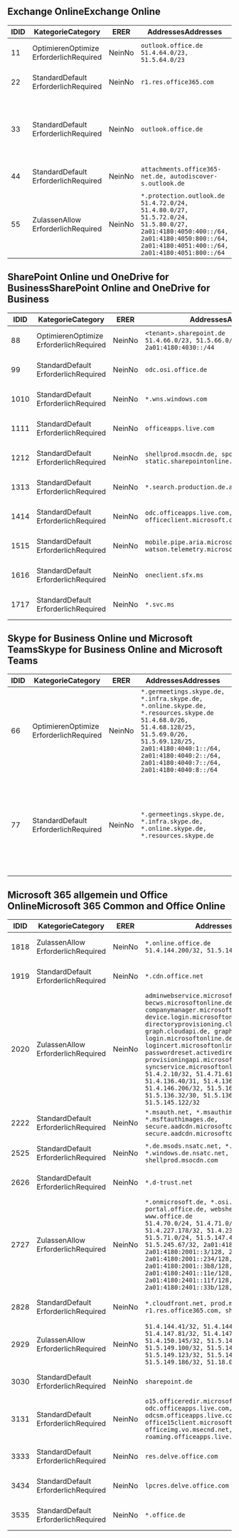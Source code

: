 <!--THIS FILE IS AUTOMATICALLY GENERATED. MANUAL CHANGES WILL BE OVERWRITTEN.-->
<!--Please contact the Office 365 Endpoints team with any questions.-->
<!--Germany endpoints version 2020120100-->
<!--File generated 2020-12-01 11:00:02.0901-->

## <a name="exchange-online"></a><span data-ttu-id="c7ed1-101">Exchange Online</span><span class="sxs-lookup"><span data-stu-id="c7ed1-101">Exchange Online</span></span>

<span data-ttu-id="c7ed1-102">ID</span><span class="sxs-lookup"><span data-stu-id="c7ed1-102">ID</span></span> | <span data-ttu-id="c7ed1-103">Kategorie</span><span class="sxs-lookup"><span data-stu-id="c7ed1-103">Category</span></span> | <span data-ttu-id="c7ed1-104">ER</span><span class="sxs-lookup"><span data-stu-id="c7ed1-104">ER</span></span> | <span data-ttu-id="c7ed1-105">Addresses</span><span class="sxs-lookup"><span data-stu-id="c7ed1-105">Addresses</span></span> | <span data-ttu-id="c7ed1-106">Ports</span><span class="sxs-lookup"><span data-stu-id="c7ed1-106">Ports</span></span>
-- | -------------------- | -- | ----------------------------------------------------------------------------------------------------------------------------------------------------------------------------------------- | -------------------------------
<span data-ttu-id="c7ed1-107">1</span><span class="sxs-lookup"><span data-stu-id="c7ed1-107">1</span></span> | <span data-ttu-id="c7ed1-108">Optimieren</span><span class="sxs-lookup"><span data-stu-id="c7ed1-108">Optimize</span></span><BR><span data-ttu-id="c7ed1-109">Erforderlich</span><span class="sxs-lookup"><span data-stu-id="c7ed1-109">Required</span></span> | <span data-ttu-id="c7ed1-110">Nein</span><span class="sxs-lookup"><span data-stu-id="c7ed1-110">No</span></span> | `outlook.office.de`<BR>`51.4.64.0/23, 51.5.64.0/23` | <span data-ttu-id="c7ed1-111">**TCP:** 443, 80</span><span class="sxs-lookup"><span data-stu-id="c7ed1-111">**TCP:** 443, 80</span></span>
<span data-ttu-id="c7ed1-112">2</span><span class="sxs-lookup"><span data-stu-id="c7ed1-112">2</span></span> | <span data-ttu-id="c7ed1-113">Standard</span><span class="sxs-lookup"><span data-stu-id="c7ed1-113">Default</span></span><BR><span data-ttu-id="c7ed1-114">Erforderlich</span><span class="sxs-lookup"><span data-stu-id="c7ed1-114">Required</span></span> | <span data-ttu-id="c7ed1-115">Nein</span><span class="sxs-lookup"><span data-stu-id="c7ed1-115">No</span></span> | `r1.res.office365.com` | <span data-ttu-id="c7ed1-116">**TCP:** 443, 80</span><span class="sxs-lookup"><span data-stu-id="c7ed1-116">**TCP:** 443, 80</span></span>
<span data-ttu-id="c7ed1-117">3</span><span class="sxs-lookup"><span data-stu-id="c7ed1-117">3</span></span> | <span data-ttu-id="c7ed1-118">Standard</span><span class="sxs-lookup"><span data-stu-id="c7ed1-118">Default</span></span><BR><span data-ttu-id="c7ed1-119">Erforderlich</span><span class="sxs-lookup"><span data-stu-id="c7ed1-119">Required</span></span> | <span data-ttu-id="c7ed1-120">Nein</span><span class="sxs-lookup"><span data-stu-id="c7ed1-120">No</span></span> | `outlook.office.de` | <span data-ttu-id="c7ed1-121">**TCP:** 143, 25, 587, 993, 995</span><span class="sxs-lookup"><span data-stu-id="c7ed1-121">**TCP:** 143, 25, 587, 993, 995</span></span>
<span data-ttu-id="c7ed1-122">4</span><span class="sxs-lookup"><span data-stu-id="c7ed1-122">4</span></span> | <span data-ttu-id="c7ed1-123">Standard</span><span class="sxs-lookup"><span data-stu-id="c7ed1-123">Default</span></span><BR><span data-ttu-id="c7ed1-124">Erforderlich</span><span class="sxs-lookup"><span data-stu-id="c7ed1-124">Required</span></span> | <span data-ttu-id="c7ed1-125">Nein</span><span class="sxs-lookup"><span data-stu-id="c7ed1-125">No</span></span> | `attachments.office365-net.de, autodiscover-s.outlook.de` | <span data-ttu-id="c7ed1-126">**TCP:** 443, 80</span><span class="sxs-lookup"><span data-stu-id="c7ed1-126">**TCP:** 443, 80</span></span>
<span data-ttu-id="c7ed1-127">5</span><span class="sxs-lookup"><span data-stu-id="c7ed1-127">5</span></span> | <span data-ttu-id="c7ed1-128">Zulassen</span><span class="sxs-lookup"><span data-stu-id="c7ed1-128">Allow</span></span><BR><span data-ttu-id="c7ed1-129">Erforderlich</span><span class="sxs-lookup"><span data-stu-id="c7ed1-129">Required</span></span> | <span data-ttu-id="c7ed1-130">Nein</span><span class="sxs-lookup"><span data-stu-id="c7ed1-130">No</span></span> | `*.protection.outlook.de`<BR>`51.4.72.0/24, 51.4.80.0/27, 51.5.72.0/24, 51.5.80.0/27, 2a01:4180:4050:400::/64, 2a01:4180:4050:800::/64, 2a01:4180:4051:400::/64, 2a01:4180:4051:800::/64` | <span data-ttu-id="c7ed1-131">**TCP:** 25, 443</span><span class="sxs-lookup"><span data-stu-id="c7ed1-131">**TCP:** 25, 443</span></span>

## <a name="sharepoint-online-and-onedrive-for-business"></a><span data-ttu-id="c7ed1-132">SharePoint Online und OneDrive for Business</span><span class="sxs-lookup"><span data-stu-id="c7ed1-132">SharePoint Online and OneDrive for Business</span></span>

<span data-ttu-id="c7ed1-133">ID</span><span class="sxs-lookup"><span data-stu-id="c7ed1-133">ID</span></span> | <span data-ttu-id="c7ed1-134">Kategorie</span><span class="sxs-lookup"><span data-stu-id="c7ed1-134">Category</span></span> | <span data-ttu-id="c7ed1-135">ER</span><span class="sxs-lookup"><span data-stu-id="c7ed1-135">ER</span></span> | <span data-ttu-id="c7ed1-136">Addresses</span><span class="sxs-lookup"><span data-stu-id="c7ed1-136">Addresses</span></span> | <span data-ttu-id="c7ed1-137">Ports</span><span class="sxs-lookup"><span data-stu-id="c7ed1-137">Ports</span></span>
-- | -------------------- | -- | ------------------------------------------------------------------------------ | ----------------
<span data-ttu-id="c7ed1-138">8</span><span class="sxs-lookup"><span data-stu-id="c7ed1-138">8</span></span> | <span data-ttu-id="c7ed1-139">Optimieren</span><span class="sxs-lookup"><span data-stu-id="c7ed1-139">Optimize</span></span><BR><span data-ttu-id="c7ed1-140">Erforderlich</span><span class="sxs-lookup"><span data-stu-id="c7ed1-140">Required</span></span> | <span data-ttu-id="c7ed1-141">Nein</span><span class="sxs-lookup"><span data-stu-id="c7ed1-141">No</span></span> | `<tenant>.sharepoint.de`<BR>`51.4.66.0/23, 51.5.66.0/23, 2a01:4180:4030::/44` | <span data-ttu-id="c7ed1-142">**TCP:** 443, 80</span><span class="sxs-lookup"><span data-stu-id="c7ed1-142">**TCP:** 443, 80</span></span>
<span data-ttu-id="c7ed1-143">9</span><span class="sxs-lookup"><span data-stu-id="c7ed1-143">9</span></span> | <span data-ttu-id="c7ed1-144">Standard</span><span class="sxs-lookup"><span data-stu-id="c7ed1-144">Default</span></span><BR><span data-ttu-id="c7ed1-145">Erforderlich</span><span class="sxs-lookup"><span data-stu-id="c7ed1-145">Required</span></span> | <span data-ttu-id="c7ed1-146">Nein</span><span class="sxs-lookup"><span data-stu-id="c7ed1-146">No</span></span> | `odc.osi.office.de` | <span data-ttu-id="c7ed1-147">**TCP:** 443, 80</span><span class="sxs-lookup"><span data-stu-id="c7ed1-147">**TCP:** 443, 80</span></span>
<span data-ttu-id="c7ed1-148">10</span><span class="sxs-lookup"><span data-stu-id="c7ed1-148">10</span></span> | <span data-ttu-id="c7ed1-149">Standard</span><span class="sxs-lookup"><span data-stu-id="c7ed1-149">Default</span></span><BR><span data-ttu-id="c7ed1-150">Erforderlich</span><span class="sxs-lookup"><span data-stu-id="c7ed1-150">Required</span></span> | <span data-ttu-id="c7ed1-151">Nein</span><span class="sxs-lookup"><span data-stu-id="c7ed1-151">No</span></span> | `*.wns.windows.com` | <span data-ttu-id="c7ed1-152">**TCP:** 443, 80</span><span class="sxs-lookup"><span data-stu-id="c7ed1-152">**TCP:** 443, 80</span></span>
<span data-ttu-id="c7ed1-153">11</span><span class="sxs-lookup"><span data-stu-id="c7ed1-153">11</span></span> | <span data-ttu-id="c7ed1-154">Standard</span><span class="sxs-lookup"><span data-stu-id="c7ed1-154">Default</span></span><BR><span data-ttu-id="c7ed1-155">Erforderlich</span><span class="sxs-lookup"><span data-stu-id="c7ed1-155">Required</span></span> | <span data-ttu-id="c7ed1-156">Nein</span><span class="sxs-lookup"><span data-stu-id="c7ed1-156">No</span></span> | `officeapps.live.com` | <span data-ttu-id="c7ed1-157">**TCP:** 443, 80</span><span class="sxs-lookup"><span data-stu-id="c7ed1-157">**TCP:** 443, 80</span></span>
<span data-ttu-id="c7ed1-158">12</span><span class="sxs-lookup"><span data-stu-id="c7ed1-158">12</span></span> | <span data-ttu-id="c7ed1-159">Standard</span><span class="sxs-lookup"><span data-stu-id="c7ed1-159">Default</span></span><BR><span data-ttu-id="c7ed1-160">Erforderlich</span><span class="sxs-lookup"><span data-stu-id="c7ed1-160">Required</span></span> | <span data-ttu-id="c7ed1-161">Nein</span><span class="sxs-lookup"><span data-stu-id="c7ed1-161">No</span></span> | `shellprod.msocdn.de, spoprod-a.akamaihd.net, static.sharepointonline.com` | <span data-ttu-id="c7ed1-162">**TCP:** 443, 80</span><span class="sxs-lookup"><span data-stu-id="c7ed1-162">**TCP:** 443, 80</span></span>
<span data-ttu-id="c7ed1-163">13</span><span class="sxs-lookup"><span data-stu-id="c7ed1-163">13</span></span> | <span data-ttu-id="c7ed1-164">Standard</span><span class="sxs-lookup"><span data-stu-id="c7ed1-164">Default</span></span><BR><span data-ttu-id="c7ed1-165">Erforderlich</span><span class="sxs-lookup"><span data-stu-id="c7ed1-165">Required</span></span> | <span data-ttu-id="c7ed1-166">Nein</span><span class="sxs-lookup"><span data-stu-id="c7ed1-166">No</span></span> | `*.search.production.de.azuretrafficmanager.de` | <span data-ttu-id="c7ed1-167">**TCP:** 443</span><span class="sxs-lookup"><span data-stu-id="c7ed1-167">**TCP:** 443</span></span>
<span data-ttu-id="c7ed1-168">14</span><span class="sxs-lookup"><span data-stu-id="c7ed1-168">14</span></span> | <span data-ttu-id="c7ed1-169">Standard</span><span class="sxs-lookup"><span data-stu-id="c7ed1-169">Default</span></span><BR><span data-ttu-id="c7ed1-170">Erforderlich</span><span class="sxs-lookup"><span data-stu-id="c7ed1-170">Required</span></span> | <span data-ttu-id="c7ed1-171">Nein</span><span class="sxs-lookup"><span data-stu-id="c7ed1-171">No</span></span> | `odc.officeapps.live.com, officeclient.microsoft.com` | <span data-ttu-id="c7ed1-172">**TCP:** 443, 80</span><span class="sxs-lookup"><span data-stu-id="c7ed1-172">**TCP:** 443, 80</span></span>
<span data-ttu-id="c7ed1-173">15</span><span class="sxs-lookup"><span data-stu-id="c7ed1-173">15</span></span> | <span data-ttu-id="c7ed1-174">Standard</span><span class="sxs-lookup"><span data-stu-id="c7ed1-174">Default</span></span><BR><span data-ttu-id="c7ed1-175">Erforderlich</span><span class="sxs-lookup"><span data-stu-id="c7ed1-175">Required</span></span> | <span data-ttu-id="c7ed1-176">Nein</span><span class="sxs-lookup"><span data-stu-id="c7ed1-176">No</span></span> | `mobile.pipe.aria.microsoft.com, ssw.live.com, watson.telemetry.microsoft.com` | <span data-ttu-id="c7ed1-177">**TCP:** 443, 80</span><span class="sxs-lookup"><span data-stu-id="c7ed1-177">**TCP:** 443, 80</span></span>
<span data-ttu-id="c7ed1-178">16</span><span class="sxs-lookup"><span data-stu-id="c7ed1-178">16</span></span> | <span data-ttu-id="c7ed1-179">Standard</span><span class="sxs-lookup"><span data-stu-id="c7ed1-179">Default</span></span><BR><span data-ttu-id="c7ed1-180">Erforderlich</span><span class="sxs-lookup"><span data-stu-id="c7ed1-180">Required</span></span> | <span data-ttu-id="c7ed1-181">Nein</span><span class="sxs-lookup"><span data-stu-id="c7ed1-181">No</span></span> | `oneclient.sfx.ms` | <span data-ttu-id="c7ed1-182">**TCP:** 443, 80</span><span class="sxs-lookup"><span data-stu-id="c7ed1-182">**TCP:** 443, 80</span></span>
<span data-ttu-id="c7ed1-183">17</span><span class="sxs-lookup"><span data-stu-id="c7ed1-183">17</span></span> | <span data-ttu-id="c7ed1-184">Standard</span><span class="sxs-lookup"><span data-stu-id="c7ed1-184">Default</span></span><BR><span data-ttu-id="c7ed1-185">Erforderlich</span><span class="sxs-lookup"><span data-stu-id="c7ed1-185">Required</span></span> | <span data-ttu-id="c7ed1-186">Nein</span><span class="sxs-lookup"><span data-stu-id="c7ed1-186">No</span></span> | `*.svc.ms` | <span data-ttu-id="c7ed1-187">**TCP:** 443, 80</span><span class="sxs-lookup"><span data-stu-id="c7ed1-187">**TCP:** 443, 80</span></span>

## <a name="skype-for-business-online-and-microsoft-teams"></a><span data-ttu-id="c7ed1-188">Skype for Business Online und Microsoft Teams</span><span class="sxs-lookup"><span data-stu-id="c7ed1-188">Skype for Business Online and Microsoft Teams</span></span>

<span data-ttu-id="c7ed1-189">ID</span><span class="sxs-lookup"><span data-stu-id="c7ed1-189">ID</span></span> | <span data-ttu-id="c7ed1-190">Kategorie</span><span class="sxs-lookup"><span data-stu-id="c7ed1-190">Category</span></span> | <span data-ttu-id="c7ed1-191">ER</span><span class="sxs-lookup"><span data-stu-id="c7ed1-191">ER</span></span> | <span data-ttu-id="c7ed1-192">Addresses</span><span class="sxs-lookup"><span data-stu-id="c7ed1-192">Addresses</span></span> | <span data-ttu-id="c7ed1-193">Ports</span><span class="sxs-lookup"><span data-stu-id="c7ed1-193">Ports</span></span>
-- | -------------------- | -- | ----------------------------------------------------------------------------------------------------------------------------------------------------------------------------------------------------------------------------------------------- | --------------------------------------------------
<span data-ttu-id="c7ed1-194">6</span><span class="sxs-lookup"><span data-stu-id="c7ed1-194">6</span></span> | <span data-ttu-id="c7ed1-195">Optimieren</span><span class="sxs-lookup"><span data-stu-id="c7ed1-195">Optimize</span></span><BR><span data-ttu-id="c7ed1-196">Erforderlich</span><span class="sxs-lookup"><span data-stu-id="c7ed1-196">Required</span></span> | <span data-ttu-id="c7ed1-197">Nein</span><span class="sxs-lookup"><span data-stu-id="c7ed1-197">No</span></span> | `*.germeetings.skype.de, *.infra.skype.de, *.online.skype.de, *.resources.skype.de`<BR>`51.4.68.0/26, 51.4.68.128/25, 51.5.69.0/26, 51.5.69.128/25, 2a01:4180:4040:1::/64, 2a01:4180:4040:2::/64, 2a01:4180:4040:7::/64, 2a01:4180:4040:8::/64` | <span data-ttu-id="c7ed1-198">**TCP:** 443, 80</span><span class="sxs-lookup"><span data-stu-id="c7ed1-198">**TCP:** 443, 80</span></span><BR><span data-ttu-id="c7ed1-199">**UDP:** 3478</span><span class="sxs-lookup"><span data-stu-id="c7ed1-199">**UDP:** 3478</span></span>
<span data-ttu-id="c7ed1-200">7</span><span class="sxs-lookup"><span data-stu-id="c7ed1-200">7</span></span> | <span data-ttu-id="c7ed1-201">Standard</span><span class="sxs-lookup"><span data-stu-id="c7ed1-201">Default</span></span><BR><span data-ttu-id="c7ed1-202">Erforderlich</span><span class="sxs-lookup"><span data-stu-id="c7ed1-202">Required</span></span> | <span data-ttu-id="c7ed1-203">Nein</span><span class="sxs-lookup"><span data-stu-id="c7ed1-203">No</span></span> | `*.germeetings.skype.de, *.infra.skype.de, *.online.skype.de, *.resources.skype.de` | <span data-ttu-id="c7ed1-204">**TCP:** 5061, 50000-59999</span><span class="sxs-lookup"><span data-stu-id="c7ed1-204">**TCP:** 5061, 50000-59999</span></span><BR><span data-ttu-id="c7ed1-205">**UDP:** 50000-59999</span><span class="sxs-lookup"><span data-stu-id="c7ed1-205">**UDP:** 50000-59999</span></span>

## <a name="microsoft-365-common-and-office-online"></a><span data-ttu-id="c7ed1-206">Microsoft 365 allgemein und Office Online</span><span class="sxs-lookup"><span data-stu-id="c7ed1-206">Microsoft 365 Common and Office Online</span></span>

<span data-ttu-id="c7ed1-207">ID</span><span class="sxs-lookup"><span data-stu-id="c7ed1-207">ID</span></span> | <span data-ttu-id="c7ed1-208">Kategorie</span><span class="sxs-lookup"><span data-stu-id="c7ed1-208">Category</span></span> | <span data-ttu-id="c7ed1-209">ER</span><span class="sxs-lookup"><span data-stu-id="c7ed1-209">ER</span></span> | <span data-ttu-id="c7ed1-210">Addresses</span><span class="sxs-lookup"><span data-stu-id="c7ed1-210">Addresses</span></span> | <span data-ttu-id="c7ed1-211">Ports</span><span class="sxs-lookup"><span data-stu-id="c7ed1-211">Ports</span></span>
-- | ------------------- | -- | -------------------------------------------------------------------------------------------------------------------------------------------------------------------------------------------------------------------------------------------------------------------------------------------------------------------------------------------------------------------------------------------------------------------------------------------------------------------------------------------------------------------------------------------------------------------------------------------------------------------------- | ----------------
<span data-ttu-id="c7ed1-212">18</span><span class="sxs-lookup"><span data-stu-id="c7ed1-212">18</span></span> | <span data-ttu-id="c7ed1-213">Zulassen</span><span class="sxs-lookup"><span data-stu-id="c7ed1-213">Allow</span></span><BR><span data-ttu-id="c7ed1-214">Erforderlich</span><span class="sxs-lookup"><span data-stu-id="c7ed1-214">Required</span></span> | <span data-ttu-id="c7ed1-215">Nein</span><span class="sxs-lookup"><span data-stu-id="c7ed1-215">No</span></span> | `*.online.office.de`<BR>`51.4.144.200/32, 51.5.149.3/32, 51.18.16.0/23` | <span data-ttu-id="c7ed1-216">**TCP:** 443</span><span class="sxs-lookup"><span data-stu-id="c7ed1-216">**TCP:** 443</span></span>
<span data-ttu-id="c7ed1-217">19</span><span class="sxs-lookup"><span data-stu-id="c7ed1-217">19</span></span> | <span data-ttu-id="c7ed1-218">Standard</span><span class="sxs-lookup"><span data-stu-id="c7ed1-218">Default</span></span><BR><span data-ttu-id="c7ed1-219">Erforderlich</span><span class="sxs-lookup"><span data-stu-id="c7ed1-219">Required</span></span> | <span data-ttu-id="c7ed1-220">Nein</span><span class="sxs-lookup"><span data-stu-id="c7ed1-220">No</span></span> | `*.cdn.office.net` | <span data-ttu-id="c7ed1-221">**TCP:** 443</span><span class="sxs-lookup"><span data-stu-id="c7ed1-221">**TCP:** 443</span></span>
<span data-ttu-id="c7ed1-222">20</span><span class="sxs-lookup"><span data-stu-id="c7ed1-222">20</span></span> | <span data-ttu-id="c7ed1-223">Zulassen</span><span class="sxs-lookup"><span data-stu-id="c7ed1-223">Allow</span></span><BR><span data-ttu-id="c7ed1-224">Erforderlich</span><span class="sxs-lookup"><span data-stu-id="c7ed1-224">Required</span></span> | <span data-ttu-id="c7ed1-225">Nein</span><span class="sxs-lookup"><span data-stu-id="c7ed1-225">No</span></span> | `adminwebservice.microsoftonline.de, becws.microsoftonline.de, companymanager.microsoftonline.de, device.login.microsoftonline.de, directoryprovisioning.cloudapi.de, graph.cloudapi.de, graph.microsoft.de, login.microsoftonline.de, logincert.microsoftonline.de, pas.cloudapi.de, passwordreset.activedirectory.microsoftazure.de, provisioningapi.microsoftonline.de, syncservice.microsoftonline.de`<BR>`51.4.2.10/32, 51.4.71.61/32, 51.4.136.38/31, 51.4.136.40/31, 51.4.136.42/32, 51.4.146.38/32, 51.4.146.206/32, 51.5.16.7/32, 51.5.71.22/32, 51.5.136.32/30, 51.5.136.36/32, 51.5.145.29/32, 51.5.145.122/32` | <span data-ttu-id="c7ed1-226">**TCP:** 443, 80</span><span class="sxs-lookup"><span data-stu-id="c7ed1-226">**TCP:** 443, 80</span></span>
<span data-ttu-id="c7ed1-227">22</span><span class="sxs-lookup"><span data-stu-id="c7ed1-227">22</span></span> | <span data-ttu-id="c7ed1-228">Standard</span><span class="sxs-lookup"><span data-stu-id="c7ed1-228">Default</span></span><BR><span data-ttu-id="c7ed1-229">Erforderlich</span><span class="sxs-lookup"><span data-stu-id="c7ed1-229">Required</span></span> | <span data-ttu-id="c7ed1-230">Nein</span><span class="sxs-lookup"><span data-stu-id="c7ed1-230">No</span></span> | `*.msauth.net, *.msauthimages.de, *.msftauth.net, *.msftauthimages.de, secure.aadcdn.microsoftonline-p.com, secure.aadcdn.microsoftonline-p.de` | <span data-ttu-id="c7ed1-231">**TCP:** 443, 80</span><span class="sxs-lookup"><span data-stu-id="c7ed1-231">**TCP:** 443, 80</span></span>
<span data-ttu-id="c7ed1-232">25</span><span class="sxs-lookup"><span data-stu-id="c7ed1-232">25</span></span> | <span data-ttu-id="c7ed1-233">Standard</span><span class="sxs-lookup"><span data-stu-id="c7ed1-233">Default</span></span><BR><span data-ttu-id="c7ed1-234">Erforderlich</span><span class="sxs-lookup"><span data-stu-id="c7ed1-234">Required</span></span> | <span data-ttu-id="c7ed1-235">Nein</span><span class="sxs-lookup"><span data-stu-id="c7ed1-235">No</span></span> | `*.de.msods.nsatc.net, *.office.de.akadns.net, *.windows.de.nsatc.net, officehome.msocdn.de, shellprod.msocdn.com` | <span data-ttu-id="c7ed1-236">**TCP:** 443, 80</span><span class="sxs-lookup"><span data-stu-id="c7ed1-236">**TCP:** 443, 80</span></span>
<span data-ttu-id="c7ed1-237">26</span><span class="sxs-lookup"><span data-stu-id="c7ed1-237">26</span></span> | <span data-ttu-id="c7ed1-238">Standard</span><span class="sxs-lookup"><span data-stu-id="c7ed1-238">Default</span></span><BR><span data-ttu-id="c7ed1-239">Erforderlich</span><span class="sxs-lookup"><span data-stu-id="c7ed1-239">Required</span></span> | <span data-ttu-id="c7ed1-240">Nein</span><span class="sxs-lookup"><span data-stu-id="c7ed1-240">No</span></span> | `*.d-trust.net` | <span data-ttu-id="c7ed1-241">**TCP:** 443, 80</span><span class="sxs-lookup"><span data-stu-id="c7ed1-241">**TCP:** 443, 80</span></span>
<span data-ttu-id="c7ed1-242">27</span><span class="sxs-lookup"><span data-stu-id="c7ed1-242">27</span></span> | <span data-ttu-id="c7ed1-243">Zulassen</span><span class="sxs-lookup"><span data-stu-id="c7ed1-243">Allow</span></span><BR><span data-ttu-id="c7ed1-244">Erforderlich</span><span class="sxs-lookup"><span data-stu-id="c7ed1-244">Required</span></span> | <span data-ttu-id="c7ed1-245">Nein</span><span class="sxs-lookup"><span data-stu-id="c7ed1-245">No</span></span> | `*.onmicrosoft.de, *.osi.office.de, office.de, portal.office.de, webshell.suite.office.de, www.office.de`<BR>`51.4.70.0/24, 51.4.71.0/24, 51.4.226.115/32, 51.4.227.178/32, 51.4.230.178/32, 51.5.70.0/24, 51.5.71.0/24, 51.5.147.48/32, 51.5.242.163/32, 51.5.245.67/32, 2a01:4180:2001::2/128, 2a01:4180:2001::3/128, 2a01:4180:2001::92/128, 2a01:4180:2001::234/128, 2a01:4180:2001::3b8/128, 2a01:4180:2401::5/128, 2a01:4180:2401::11e/128, 2a01:4180:2401::11f/128, 2a01:4180:2401::33b/128, 2a01:4180:2401::55b/128` | <span data-ttu-id="c7ed1-246">**TCP:** 443, 80</span><span class="sxs-lookup"><span data-stu-id="c7ed1-246">**TCP:** 443, 80</span></span>
<span data-ttu-id="c7ed1-247">28</span><span class="sxs-lookup"><span data-stu-id="c7ed1-247">28</span></span> | <span data-ttu-id="c7ed1-248">Standard</span><span class="sxs-lookup"><span data-stu-id="c7ed1-248">Default</span></span><BR><span data-ttu-id="c7ed1-249">Erforderlich</span><span class="sxs-lookup"><span data-stu-id="c7ed1-249">Required</span></span> | <span data-ttu-id="c7ed1-250">Nein</span><span class="sxs-lookup"><span data-stu-id="c7ed1-250">No</span></span> | `*.cloudfront.net, prod.msocdn.de, r1.res.office365.com, shellprod.msocdn.de` | <span data-ttu-id="c7ed1-251">**TCP:** 443, 80</span><span class="sxs-lookup"><span data-stu-id="c7ed1-251">**TCP:** 443, 80</span></span>
<span data-ttu-id="c7ed1-252">29</span><span class="sxs-lookup"><span data-stu-id="c7ed1-252">29</span></span> | <span data-ttu-id="c7ed1-253">Zulassen</span><span class="sxs-lookup"><span data-stu-id="c7ed1-253">Allow</span></span><BR><span data-ttu-id="c7ed1-254">Erforderlich</span><span class="sxs-lookup"><span data-stu-id="c7ed1-254">Required</span></span> | <span data-ttu-id="c7ed1-255">Nein</span><span class="sxs-lookup"><span data-stu-id="c7ed1-255">No</span></span> | `51.4.144.41/32, 51.4.144.174/32, 51.4.145.38/32, 51.4.147.81/32, 51.4.147.233/32, 51.4.148.12/32, 51.4.150.145/32, 51.5.147.242/32, 51.5.149.100/32, 51.5.149.119/32, 51.5.149.123/32, 51.5.149.180/32, 51.5.149.186/32, 51.18.0.0/21` | <span data-ttu-id="c7ed1-256">**TCP:** 443, 80</span><span class="sxs-lookup"><span data-stu-id="c7ed1-256">**TCP:** 443, 80</span></span>
<span data-ttu-id="c7ed1-257">30</span><span class="sxs-lookup"><span data-stu-id="c7ed1-257">30</span></span> | <span data-ttu-id="c7ed1-258">Standard</span><span class="sxs-lookup"><span data-stu-id="c7ed1-258">Default</span></span><BR><span data-ttu-id="c7ed1-259">Erforderlich</span><span class="sxs-lookup"><span data-stu-id="c7ed1-259">Required</span></span> | <span data-ttu-id="c7ed1-260">Nein</span><span class="sxs-lookup"><span data-stu-id="c7ed1-260">No</span></span> | `sharepoint.de` | <span data-ttu-id="c7ed1-261">**TCP:** 443, 80</span><span class="sxs-lookup"><span data-stu-id="c7ed1-261">**TCP:** 443, 80</span></span>
<span data-ttu-id="c7ed1-262">31</span><span class="sxs-lookup"><span data-stu-id="c7ed1-262">31</span></span> | <span data-ttu-id="c7ed1-263">Standard</span><span class="sxs-lookup"><span data-stu-id="c7ed1-263">Default</span></span><BR><span data-ttu-id="c7ed1-264">Erforderlich</span><span class="sxs-lookup"><span data-stu-id="c7ed1-264">Required</span></span> | <span data-ttu-id="c7ed1-265">Nein</span><span class="sxs-lookup"><span data-stu-id="c7ed1-265">No</span></span> | `o15.officeredir.microsoft.com, odc.officeapps.live.com, odcsm.officeapps.live.com, office.microsoft.com, office15client.microsoft.com, officeimg.vo.msecnd.net, roaming.officeapps.live.com` | <span data-ttu-id="c7ed1-266">**TCP:** 443, 80</span><span class="sxs-lookup"><span data-stu-id="c7ed1-266">**TCP:** 443, 80</span></span>
<span data-ttu-id="c7ed1-267">33</span><span class="sxs-lookup"><span data-stu-id="c7ed1-267">33</span></span> | <span data-ttu-id="c7ed1-268">Standard</span><span class="sxs-lookup"><span data-stu-id="c7ed1-268">Default</span></span><BR><span data-ttu-id="c7ed1-269">Erforderlich</span><span class="sxs-lookup"><span data-stu-id="c7ed1-269">Required</span></span> | <span data-ttu-id="c7ed1-270">Nein</span><span class="sxs-lookup"><span data-stu-id="c7ed1-270">No</span></span> | `res.delve.office.com` | <span data-ttu-id="c7ed1-271">**TCP:** 443</span><span class="sxs-lookup"><span data-stu-id="c7ed1-271">**TCP:** 443</span></span>
<span data-ttu-id="c7ed1-272">34</span><span class="sxs-lookup"><span data-stu-id="c7ed1-272">34</span></span> | <span data-ttu-id="c7ed1-273">Standard</span><span class="sxs-lookup"><span data-stu-id="c7ed1-273">Default</span></span><BR><span data-ttu-id="c7ed1-274">Erforderlich</span><span class="sxs-lookup"><span data-stu-id="c7ed1-274">Required</span></span> | <span data-ttu-id="c7ed1-275">Nein</span><span class="sxs-lookup"><span data-stu-id="c7ed1-275">No</span></span> | `lpcres.delve.office.com` | <span data-ttu-id="c7ed1-276">**TCP:** 443</span><span class="sxs-lookup"><span data-stu-id="c7ed1-276">**TCP:** 443</span></span>
<span data-ttu-id="c7ed1-277">35</span><span class="sxs-lookup"><span data-stu-id="c7ed1-277">35</span></span> | <span data-ttu-id="c7ed1-278">Standard</span><span class="sxs-lookup"><span data-stu-id="c7ed1-278">Default</span></span><BR><span data-ttu-id="c7ed1-279">Erforderlich</span><span class="sxs-lookup"><span data-stu-id="c7ed1-279">Required</span></span> | <span data-ttu-id="c7ed1-280">Nein</span><span class="sxs-lookup"><span data-stu-id="c7ed1-280">No</span></span> | `*.office.de` | <span data-ttu-id="c7ed1-281">**TCP:** 443, 80</span><span class="sxs-lookup"><span data-stu-id="c7ed1-281">**TCP:** 443, 80</span></span>

